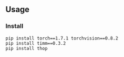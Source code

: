## Usage


### Install

```
pip install torch==1.7.1 torchvision==0.8.2
pip install timm==0.3.2
pip install thop
```
